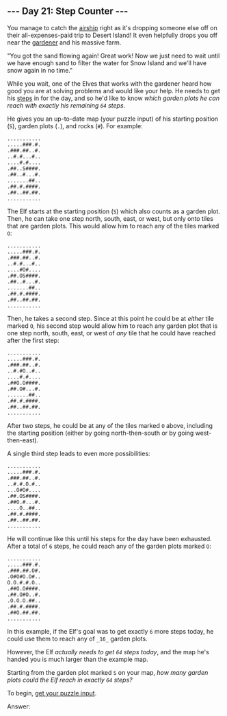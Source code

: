 ## --- Day 21: Step Counter ---

You manage to catch the [airship](7) right as it's dropping someone else off on their all-expenses-paid trip to Desert Island! It even helpfully drops you off near the [gardener](5) and his massive farm.

"You got the sand flowing again! Great work! Now we just need to wait until we have enough sand to filter the water for Snow Island and we'll have snow again in no time."

While you wait, one of the Elves that works with the gardener heard how good you are at solving problems and would like your help. He needs to get his [steps](https://en.wikipedia.org/wiki/Pedometer) in for the day, and so he'd like to know _which garden plots he can reach with exactly his remaining `64` steps_.

He gives you an up-to-date map (your puzzle input) of his starting position (`S`), garden plots (`.`), and rocks (`#`). For example:

    ...........
    .....###.#.
    .###.##..#.
    ..#.#...#..
    ....#.#....
    .##..S####.
    .##..#...#.
    .......##..
    .##.#.####.
    .##..##.##.
    ...........

The Elf starts at the starting position (`S`) which also counts as a garden plot. Then, he can take one step north, south, east, or west, but only onto tiles that are garden plots. This would allow him to reach any of the tiles marked `O`:

    ...........
    .....###.#.
    .###.##..#.
    ..#.#...#..
    ....#O#....
    .##.OS####.
    .##..#...#.
    .......##..
    .##.#.####.
    .##..##.##.
    ...........

Then, he takes a second step. Since at this point he could be at _either_ tile marked `O`, his second step would allow him to reach any garden plot that is one step north, south, east, or west of _any_ tile that he could have reached after the first step:

    ...........
    .....###.#.
    .###.##..#.
    ..#.#O..#..
    ....#.#....
    .##O.O####.
    .##.O#...#.
    .......##..
    .##.#.####.
    .##..##.##.
    ...........

After two steps, he could be at any of the tiles marked `O` above, including the starting position (either by going north-then-south or by going west-then-east).

A single third step leads to even more possibilities:

    ...........
    .....###.#.
    .###.##..#.
    ..#.#.O.#..
    ...O#O#....
    .##.OS####.
    .##O.#...#.
    ....O..##..
    .##.#.####.
    .##..##.##.
    ...........

He will continue like this until his steps for the day have been exhausted. After a total of `6` steps, he could reach any of the garden plots marked `O`:

    ...........
    .....###.#.
    .###.##.O#.
    .O#O#O.O#..
    O.O.#.#.O..
    .##O.O####.
    .##.O#O..#.
    .O.O.O.##..
    .##.#.####.
    .##O.##.##.
    ...........

In this example, if the Elf's goal was to get exactly `6` more steps today, he could use them to reach any of `_16_` garden plots.

However, the Elf _actually needs to get `64` steps today_, and the map he's handed you is much larger than the example map.

Starting from the garden plot marked `S` on your map, _how many garden plots could the Elf reach in exactly `64` steps?_

To begin, [get your puzzle input](21/input).

Answer:
